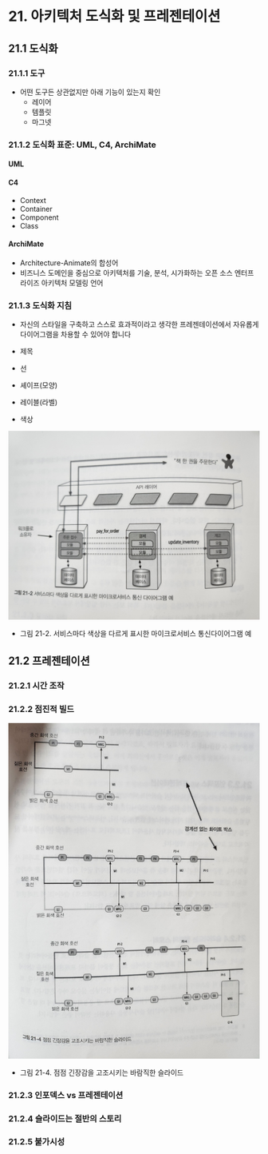 # 21. 아키텍처 도식화 및 프레젠테이션

## 21.1 도식화

### 21.1.1 도구

- 어떤 도구든 상관없지만 아래 기능이 있는지 확인
  - 레이어
  - 템플릿
  - 마그넷

### 21.1.2 도식화 표준: UML, C4, ArchiMate

#### UML

#### C4

- Context
- Container
- Component
- Class

#### ArchiMate

- Architecture-Animate의 합성어
- 비즈니스 도메인을 중심으로 아키텍처를 기술, 분석, 시가화하는 오픈 소스 엔터프라이즈 아키텍처 모델링 언어

### 21.1.3 도식화 지침

- 자신의 스타일을 구축하고 스스로 효과적이라고 생각한 프레젠테이션에서 자유롭게 다이어그램을 차용할 수 있어야 합니다

- 제목
- 선
- 셰이프(모양)
- 레이블(라벨)
- 색상

![21-2](./images/21-2.jpeg)

- 그림 21-2. 서비스마다 색상을 다르게 표시한 마이크로서비스 통신다이어그램 예

## 21.2 프레젠테이션

### 21.2.1 시간 조작

### 21.2.2 점진적 빌드

![21-4](./images/21-4.jpeg)

- 그림 21-4. 점점 긴장감을 고조시키는 바람직한 슬라이드

### 21.2.3 인포덱스 vs 프레젠테이션

### 21.2.4 슬라이드는 절반의 스토리

### 21.2.5 불가시성
